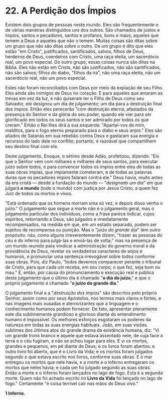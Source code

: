 # 22. A Perdição dos Ímpios

Existem dois grupos de pessoas neste mundo. Eles são frequentemente e de várias maneiras distinguidos uns dos outros. São chamados de justos e ímpios, santos e pecadores, santos e profanos, bons e maus, aqueles que temem a Deus e aqueles que não o temem. Muitas coisas são ditas sobre um grupo que não são ditas sobre o outro. De um grupo é dito que eles estão "em Cristo", justificados, santificados, salvos, filhos de Deus, herdeiros de Deus, coerdeiros com Cristo, uma raça eleita, um sacerdócio real, um povo especial. Do outro grupo, essas coisas nunca são ditas na Bíblia. Eles não estão em Cristo, não são justificados, não são santificados, não são salvos; filhos do diabo, "filhos da ira", não uma raça eleita, não um sacerdócio real, não um povo especial.

Estes não foram reconciliados com Deus por meio da expiação de seu Filho. Eles ainda são inimigos de Deus no coração. E para aqueles que amaram as trevas em vez da luz, e não quiseram ter o Filho de Deus como seu Salvador, ele designou um dia de julgamento; um dia para a destruição final dos ímpios. Então eles perecerão "com destruição eterna, afastados da presença do Senhor e da glória do seu poder, quando ele vier para ser glorificado em todos os seus santos e ser admirado por todos os que creram." Então o Rei lhes dirá à sua esquerda: "Apartai-vos de mim, malditos, para o fogo eterno preparado para o diabo e seus anjos." Eles são aliados de Satanás em sua rebelião contra Deus e gastaram sua energia e recursos do lado dele no conflito; portanto, é razoável que compartilhem seu destino final com ele.

Deste julgamento, Enoque, o sétimo desde Adão, profetizou, dizendo: "Eis que o Senhor vem com milhares e milhares de seus santos, para executar juízo sobre todos, e para convencer todos os ímpios entre eles de todas as suas obras ímpias, que impiamente cometeram, e de todas as palavras duras que os pecadores ímpios falaram contra ele." Deus havia, muito antes da era cristã — desde a fundação do mundo — "*designado um dia*" em que julgará **o mundo** (todo o mundo) com justiça por Jesus Cristo, a quem fez Juiz de todos os mortos e vivos.

"Está ordenado que os homens morram uma só vez, e depois disso venha o juízo." O julgamento que segue a morte não é o julgamento geral, mas o julgamento particular dos indivíduos, como a frase parece indicar, cujos espíritos, retornando a Deus, são julgados e imediatamente recompensados, na medida em que, em um estado separado, podem ser sujeitos de recompensa ou punição. Mas o "*juízo do grande dia*" tem outro propósito: não, como alguns irreverentemente dizem, "trazer as pessoas do céu e do inferno para julgá-las e enviá-las de volta;" mas na presença de um mundo reunido para vindicar a administração do governo moral e da providência de Deus, revelar os verdadeiros caracteres de anjos e humanos, e pronunciar uma sentença irrevogável sobre todos conforme suas obras. Pois, diz Paulo, "todos devemos comparecer perante o tribunal de Cristo, para que cada um receba, *em seu corpo,* o que fez, seja bom ou mau." É, então, por causa do pronunciamento e execução real e pública deste julgamento que o último dia é chamado "**o dia do juízo**," e que o próprio julgamento é chamado "**o juízo do grande dia**."

O julgamento final e a "*destruição dos ímpios*" são descritos pelo próprio Senhor, assim como por seus Apóstolos, nos termos mais claros e fortes, e nas imagens mais ousadas e aterrorizantes que a linguagem e o conhecimento humanos podem fornecer. De fato, apresentar plenamente este dia sublimemente grandioso e glorioso diante do entendimento humano é impossível. Os melhores esforços esgotaram os poderes da natureza em todas as suas energias habituais. João, em suas visões sublimes dos últimos atos do grande drama da existência humana, diz: "Vi um grande trono branco e aquele que estava assentado nele, de cuja face a terra e o céu fugiram, e não se achou lugar para eles. E vi os mortos, grandes e pequenos, em pé diante de Deus; e os livros foram abertos: e outro livro foi aberto, que é o Livro da Vida; e os mortos foram julgados segundo o que estava escrito nos livros, conforme suas obras. E o mar entregou os mortos que nele havia, e a morte e o inferno entregaram os mortos que neles havia; e cada um foi julgado segundo as suas obras. Então a morte e o inferno foram lançados no lago de fogo. Esta é a segunda morte. Quem não foi achado escrito no **Livro da Vida** foi lançado no lago de fogo." Certamente "é coisa terrível cair nas mãos do Deus vivo."

**1 Inferno.**
